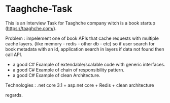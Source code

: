 # Taaghche-Task
This is an Interview Task for Taaghche company witch is a book startup (https://taaghche.com/).

Problem :
impelement one of book APIs that cache requests with multiple cache layers. (like memory - redis - other db - etc)
so if user search for book metadata with an id, application search in layers if data not found then call API.

 * a good C# Example of extendable/scalable code with generic interfaces.
 * a good C# Example of chain of responsibility pattern.
 * a good C# Example of clean Architecture.

Technologies :
.net core 3.1 + asp.net core + Redis + clean architecture  

regards.
